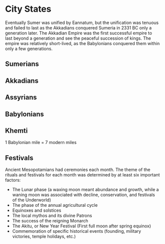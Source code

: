 # City States 

Eventually Sumer was unified by Eannatum, but the unification was tenuous and failed to last as the Akkadians conquered Sumeria in 2331 BC only a generation later. The Akkadian Empire was the first successful empire to last beyond a generation and see the peaceful succession of kings. The empire was relatively short-lived, as the Babylonians conquered them within only a few generations.

## Sumerians
## Akkadians
## Assyrians
## Babylonians

## Khemti

1 Babylonian mile = 7 modern miles

## Festivals
Ancient Mesopotamians had ceremonies each month. The theme of the rituals and festivals for each month was determined by at least six important factors:
* The Lunar phase (a waxing moon meant abundance and growth, while a waning moon was associated with decline, conservation, and festivals of the Underworld)
* The phase of the annual agricultural cycle
* Equinoxes and solstices
* The local mythos and its divine Patrons
* The success of the reigning Monarch
* The Akitu, or New Year Festival (First full moon after spring equinox)
* Commemoration of specific historical events (founding, military victories, temple holidays, etc.)
